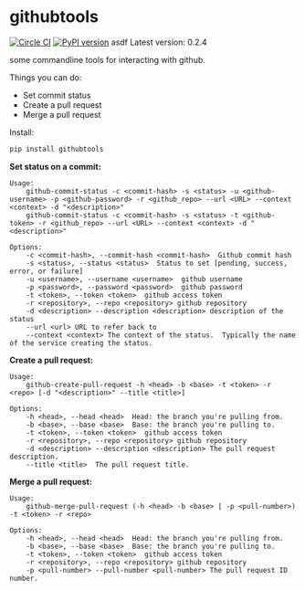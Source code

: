 # githubtools
[![Circle CI](https://circleci.com/gh/nricklin/githubtools/tree/master.svg?style=shield)](https://circleci.com/gh/nricklin/githubtools/tree/master) [![PyPI version](https://badge.fury.io/py/githubtools.svg)](https://badge.fury.io/py/githubtools)
asdf
Latest version: 0.2.4

some commandline tools for interacting with github.

Things you can do:
- Set commit status
- Create a pull request
- Merge a pull request

Install:
```bash
pip install githubtools
```

**Set status on a commit:**
```
Usage:
    github-commit-status -c <commit-hash> -s <status> -u <github-username> -p <github-password> -r <github_repo> --url <URL> --context <context> -d "<description>"
    github-commit-status -c <commit-hash> -s <status> -t <github-token> -r <github_repo> --url <URL> --context <context> -d "<description>"

Options:
    -c <commit-hash>, --commit-hash <commit-hash>  Github commit hash
    -s <status>, --status <status>  Status to set [pending, success, error, or failure]
    -u <username>, --username <username>  github username
    -p <password>, --password <password>  github password
    -t <token>, --token <token>  github access token
    -r <repository>, --repo <repository> github repository
    -d <description> --description <description> description of the status
    --url <url> URL to refer back to
    --context <context> The context of the status.  Typically the name of the service creating the status.
```

**Create a pull request:**
```
Usage:
    github-create-pull-request -h <head> -b <base> -t <token> -r <repo> [-d "<description>" --title <title>]

Options:
    -h <head>, --head <head>  Head: the branch you're pulling from.
    -b <base>, --base <base>  Base: the branch you're pulling to.
    -t <token>, --token <token>  github access token
    -r <repository>, --repo <repository> github repository
    -d <description> --description <description> The pull request description.
    --title <title>  The pull request title.
```

**Merge a pull request:**
```
Usage:
    github-merge-pull-request (-h <head> -b <base> | -p <pull-number>) -t <token> -r <repo>

Options:
    -h <head>, --head <head>  Head: the branch you're pulling from.
    -b <base>, --base <base>  Base: the branch you're pulling to.
    -t <token>, --token <token>  github access token
    -r <repository>, --repo <repository> github repository
    -p <pull-number> --pull-number <pull-number> The pull request ID number.
```
